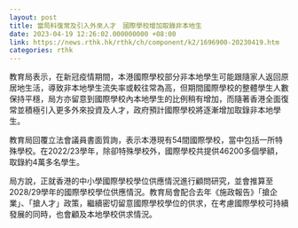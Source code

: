 ```yaml
---
layout: post
title: 當局料復常及引入外來人才　國際學校增加取錄非本地生
date: 2023-04-19 12:26:02.000000000 +08:00
link: https://news.rthk.hk/rthk/ch/component/k2/1696900-20230419.htm
categories: rthk
---
```


教育局表示，在新冠疫情期間，本港國際學校部分非本地學生可能跟隨家人返回原居地生活，導致非本地學生流失率或較往常為高，但期間國際學校的整體學生人數保持平穩，局方亦留意到國際學校內本地學生的比例稍有增加，而隨著香港全面復常並積極引入更多外來投資及人才，政府預計國際學校將逐漸增加取錄非本地學生。

教育局回覆立法會議員書面質詢，表示本港現有54間國際學校，當中包括一所特殊學校。在2022/23學年，除卻特殊學校外，國際學校共提供46200多個學額，取錄約4萬多名學生。

局方說，正就香港的中小學國際學校學位供應情況進行顧問研究，並會推算至2028/29學年的國際學校學位供應情況。教育局會配合去年《施政報告》「搶企業」、「搶人才」政策，繼續密切留意國際學校學位的供求，在考慮國際學校可持續發展的同時，也會顧及本地學校供求情況。
